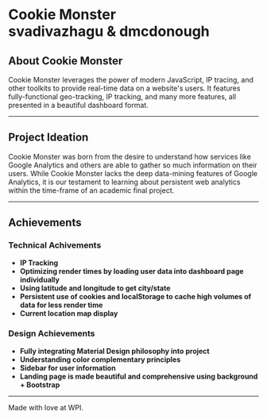 # Cookie Monster <br> svadivazhagu & dmcdonough
## About Cookie Monster

Cookie Monster leverages the power of modern JavaScript, IP tracing, and other toolkits to provide real-time data on a website's users. It features fully-functional geo-tracking, IP tracking, and many more features, all presented in a beautiful dashboard format.

___
## Project Ideation
Cookie Monster was born from the desire to understand how services like Google Analytics and others are able to gather so much information on their users. While Cookie Monster lacks the deep data-mining features of Google Analytics, it is our testament to learning about persistent web analytics within the time-frame of an academic final project.
___
## Achievements 
### Technical Achivements
- **IP Tracking**
- **Optimizing render times by loading user data into dashboard page individually**
- **Using latitude and longitude to get city/state**
- **Persistent use of cookies and localStorage to cache high volumes of data for less render time**
- **Current location map display**

### Design Achievements
- **Fully integrating Material Design philosophy into project**
- **Understanding color complementary principles**
- **Sidebar for user information**
- **Landing page is made beautiful and comprehensive using background + Bootstrap**

___
Made with love at WPI.
